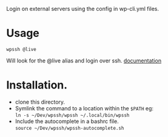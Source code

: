Login on external servers using the config in wp-cli.yml files.

# Usage

    wpssh @live

Will look for the @live alias and login over ssh. [documentation](https://make.wordpress.org/cli/handbook/references/config/#config-files)

# Installation.

- clone this directory.
- Symlink the command to a location within the `$PATH` eg:  
`ln -s ~/Dev/wpssh/wpssh ~/.local/bin/wpssh`
- Include the autocomplete in a bashrc file.  
`source ~/Dev/wpssh/wpssh-autocomplete.sh`
